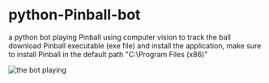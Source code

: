 # python-Pinball-bot
a python bot playing Pinball using computer vision to track the ball
download Pinball executable (exe file) and install the application, make sure to install Pinball in the default path "C:\Program Files (x86)"







![the bot playing](https://media.giphy.com/media/OYpHkUmV9HPklDwQ2h/giphy.gif)










